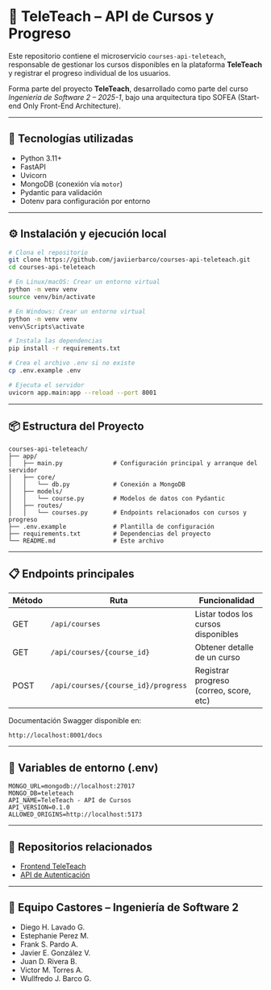 # 📘 TeleTeach – API de Cursos y Progreso

Este repositorio contiene el microservicio `courses-api-teleteach`, responsable de gestionar los cursos disponibles en la plataforma **TeleTeach** y registrar el progreso individual de los usuarios.

Forma parte del proyecto **TeleTeach**, desarrollado como parte del curso _Ingeniería de Software 2 – 2025-1_, bajo una arquitectura tipo SOFEA (Start-end Only Front-End Architecture).

---

## 🚀 Tecnologías utilizadas

- Python 3.11+
- FastAPI
- Uvicorn
- MongoDB (conexión vía `motor`)
- Pydantic para validación
- Dotenv para configuración por entorno

---

## ⚙️ Instalación y ejecución local

```bash
# Clona el repositorio
git clone https://github.com/javiierbarco/courses-api-teleteach.git
cd courses-api-teleteach

# En Linux/macOS: Crear un entorno virtual
python -m venv venv
source venv/bin/activate

# En Windows: Crear un entorno virtual
python -m venv venv
venv\Scripts\activate

# Instala las dependencias
pip install -r requirements.txt

# Crea el archivo .env si no existe
cp .env.example .env

# Ejecuta el servidor
uvicorn app.main:app --reload --port 8001
```

---

## 📦 Estructura del Proyecto

```
courses-api-teleteach/
├── app/
│   ├── main.py              # Configuración principal y arranque del servidor
│   ├── core/
│   │   └── db.py            # Conexión a MongoDB
│   ├── models/
│   │   └── course.py        # Modelos de datos con Pydantic
│   ├── routes/
│   │   └── courses.py       # Endpoints relacionados con cursos y progreso
├── .env.example             # Plantilla de configuración
├── requirements.txt         # Dependencias del proyecto
└── README.md                # Este archivo
```

---

## 📋 Endpoints principales

| Método | Ruta                               | Funcionalidad                           |
|--------|------------------------------------|------------------------------------------|
| GET    | `/api/courses`                     | Listar todos los cursos disponibles      |
| GET    | `/api/courses/{course_id}`         | Obtener detalle de un curso             |
| POST   | `/api/courses/{course_id}/progress`| Registrar progreso (correo, score, etc) |

Documentación Swagger disponible en:
```
http://localhost:8001/docs
```

---

## 📂 Variables de entorno (.env)

```env
MONGO_URL=mongodb://localhost:27017
MONGO_DB=teleteach
API_NAME=TeleTeach - API de Cursos
API_VERSION=0.1.0
ALLOWED_ORIGINS=http://localhost:5173
```

---

## 🔗 Repositorios relacionados

- [Frontend TeleTeach](https://github.com/javiierbarco/frontend-teleteach)
- [API de Autenticación](https://github.com/javiierbarco/auth-api-teleteach)

---

## 👥 Equipo Castores – Ingeniería de Software 2

- Diego H. Lavado G.  
- Estephanie Perez M.  
- Frank S. Pardo A.  
- Javier E. González V.  
- Juan D. Rivera B.  
- Victor M. Torres A.  
- Wullfredo J. Barco G.